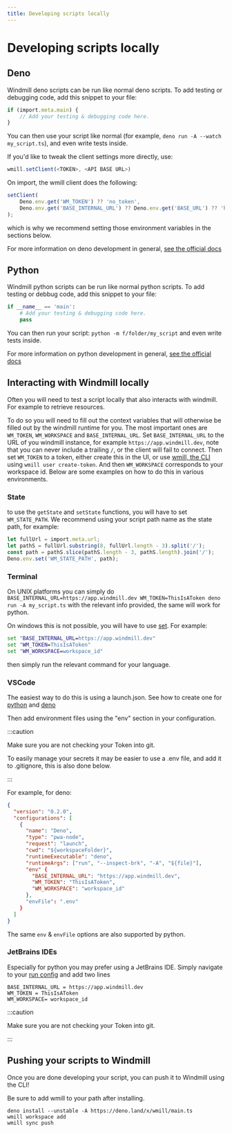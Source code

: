 ```yaml
---
title: Developing scripts locally
---
```


# Developing scripts locally

## Deno

Windmill deno scripts can be run like normal deno scripts. To add testing or
debugging code, add this snippet to your file:

```ts
if (import.meta.main) {
	// Add your testing & debugging code here.
}
```

You can then use your script like normal (for example,
`deno run -A --watch my_script.ts`), and even write tests inside.

If you'd like to tweak the client settings more directly, use:

```ts
wmill.setClient(<TOKEN>, <API BASE URL>)
```

On import, the wmill client does the following:

```ts
setClient(
	Deno.env.get('WM_TOKEN') ?? 'no_token',
	Deno.env.get('BASE_INTERNAL_URL') ?? Deno.env.get('BASE_URL') ?? 'http://localhost:8000'
);
```

which is why we recommend setting those environment variables in the sections below.

For more information on deno development in general,
[see the official docs](https://deno.land/manual@v1.30.3/getting_started)

## Python

Windmill python scripts can be run like normal python scripts. To add testing or
debbug code, add this snippet to your file:

```py
if __name__ == 'main':
    # Add your testing & debugging code here.
    pass
```

You can then run your script: `python -m f/folder/my_script` and even write tests inside.

For more information on python development in general,
[see the official docs](https://www.python.org/doc/)

## Interacting with Windmill locally

Often you will need to test a script locally that also interacts with windmill.
For example to retrieve resources.

To do so you will need to fill out the context variables that will otherwise be
filled out by the windmill runtime for you. The most important ones are
`WM_TOKEN`, `WM_WORKSPACE` and `BASE_INTERNAL_URL`. Set `BASE_INTERNAL_URL` to the URL of you windmill instance,
for example `https://app.windmill.dev`, note that you can never include a
trailing `/`, or the client will fail to connect. Then set `WM_TOKEN` to a
token, either create this in the UI, or use [wmill, the CLI](../3_cli/index.md)
using `wmill user create-token`. And then `WM_WORKSPACE` corresponds to your workspace id.
Below are some examples on how to do this in various environments.

### State

to use the `getState` and `setState` functions, you will have to set `WM_STATE_PATH`. We recommend using your script path name as the state path, for example:

```ts
let fullUrl = import.meta.url;
let pathS = fullUrl.substring(8, fullUrl.length - 3).split('/');
const path = pathS.slice(pathS.length - 3, pathS.length).join('/');
Deno.env.set('WM_STATE_PATH', path);
```

### Terminal

On UNIX platforms you can simply do
`BASE_INTERNAL_URL=https://app.windmill.dev WM_TOKEN=ThisIsAToken deno run -A my_script.ts`
with the relevant info provided, the same will work for python.

On windows this is not possible, you will have to use
[set](https://learn.microsoft.com/en-us/windows-server/administration/windows-commands/set_1).
For example:

```cmd
set "BASE_INTERNAL_URL=https://app.windmill.dev"
set "WM_TOKEN=ThisIsAToken"
set "WM_WORKSPACE=workspace_id"
```

then simply run the relevant command for your language.

### VSCode

The easiest way to do this is using a launch.json. See how to create one for
[python](https://code.visualstudio.com/docs/python/debugging) and
[deno](https://deno.land/manual@v1.9.2/getting_started/debugging_your_code#vscode)

Then add environment files using the "env" section in your configuration.

:::caution

Make sure you are not checking your Token into git.

To easily manage your secrets it may be easier to use a .env file, and add it to
.gitignore, this is also done below.

:::

For example, for deno:

```json
{
  "version": "0.2.0",
  "configurations": [
    {
      "name": "Deno",
      "type": "pwa-node",
      "request": "launch",
      "cwd": "${workspaceFolder}",
      "runtimeExecutable": "deno",
      "runtimeArgs": ["run", "--inspect-brk", "-A", "${file}"],
      "env" {
        "BASE_INTERNAL_URL": "https://app.windmill.dev",
        "WM_TOKEN": "ThisIsAToken",
        "WM_WORKSPACE": "workspace_id"
      },
      "envFile": ".env"
    }
  ]
}
```

The same `env` & `envFile` options are also supported by python.

### JetBrains IDEs

Especially for python you may prefer using a JetBrains IDE. Simply navigate to
your
[run config](https://www.jetbrains.com/help/idea/run-debug-configuration-python.html#1)
and add two lines

```
BASE_INTERNAL_URL = https://app.windmill.dev
WM_TOKEN = ThisIsAToken
WM_WORKSPACE= workspace_id
```

:::caution

Make sure you are not checking your Token into git.

:::

## Pushing your scripts to Windmill

Once you are done developing your script, you can push it to Windmill using the CLI!

Be sure to add wmill to your path after installing.

```
deno install --unstable -A https://deno.land/x/wmill/main.ts
wmill workspace add
wmill sync push
```
